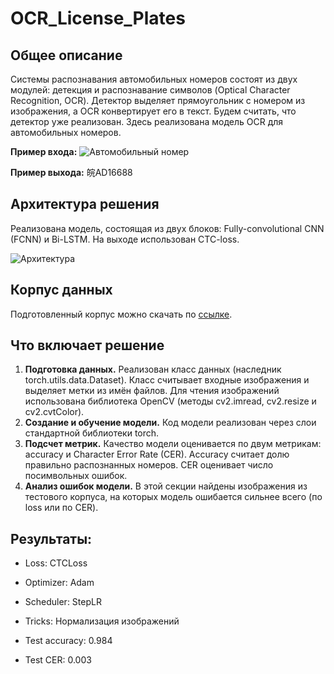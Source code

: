 # OCR_License_Plates

## Общее описание
Системы распознавания автомобильных номеров состоят из двух модулей: детекция и распознавание символов (Optical Character Recognition, OCR). Детектор выделяет прямоугольник с номером из изображения, а OCR конвертирует его в текст. Будем считать, что детектор уже реализован. Здесь реализована модель OCR для автомобильных номеров.

**Пример входа:** 
![Автомобильный номер](https://algocode.ru/files/course_dlfall22/number.png)

**Пример выхода:** 皖AD16688

## Архитектура решения
Реализована модель, состоящая из двух блоков: Fully-convolutional CNN (FCNN) и Bi-LSTM. На выходе использован CTC-loss. 

![Архитектура](https://algocode.ru/files/course_dlfall22/architecture.png)

## Корпус данных
Подготовленный корпус можно скачать по [ссылке](https://disk.yandex.ru/d/adjYzzNayB1pag).

## Что включает решение
1. **Подготовка данных.** Реализован класс данных (наследник torch.utils.data.Dataset). Класс считывает входные изображения и выделяет метки из имён файлов. Для чтения изображений использована библиотека OpenCV (методы cv2.imread, cv2.resize и cv2.cvtColor).
2. **Создание и обучение модели.** Код модели реализован через слои стандартной библиотеки torch. 
3. **Подсчет метрик.** Качество модели оценивается по двум метрикам: accuracy и Character Error Rate (CER). Accuracy считает долю правильно распознанных номеров. CER оценивает число посимвольных ошибок.
4. **Анализ ошибок модели.** В этой секции найдены изображения из тестового корпуса, на которых модель ошибается сильнее всего (по loss или по CER). 

## Результаты: 
* Loss: CTCLoss
* Optimizer: Adam
* Scheduler: StepLR
* Tricks: Нормализация изображений

* Test accuracy: 0.984
* Test CER: 0.003

